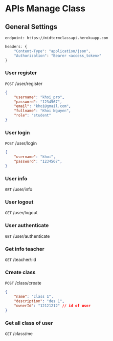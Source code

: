 # APIs Manage Class

## General Settings
```
endpoint: https://midtermclassapi.herokuapp.com
```
```javascript
headers: { 
    "Content-Type": "application/json",
    "Authorization": "Bearer <access_token>"
}
```




### User register
`POST` /user/register

```json
{
    "username": "khoi_pro",
    "password": "1234567",
    "email": "khoi@gmail.com",
    "fullname": "Khoi Nguyen",
    "role": "student"
}
```

### User login
`POST` /user/login

```json
{
    "username": "khoi",
    "password": "1234567",
}
```

### User info
`GET` /user/info

### User logout
`GET` /user/logout

### User authenticate
`GET` /user/authenticate

### Get info teacher
`GET` /teacher/:id

### Create class
`POST` /class/create

```json
{
    "name": "class 1",
    "description": "des 1",
    "ownerId": "12121212" // id of user
}
```

### Get all class of user
`GET` /class/me
